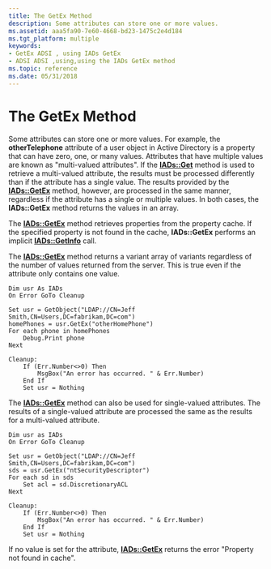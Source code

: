 ```yaml
---
title: The GetEx Method
description: Some attributes can store one or more values.
ms.assetid: aaa5fa90-7e60-4668-bd23-1475c2e4d184
ms.tgt_platform: multiple
keywords:
- GetEx ADSI , using IADs GetEx
- ADSI ADSI ,using,using the IADs GetEx method
ms.topic: reference
ms.date: 05/31/2018
---
```


# The GetEx Method

Some attributes can store one or more values. For example, the **otherTelephone** attribute of a user object in Active Directory is a property that can have zero, one, or many values. Attributes that have multiple values are known as "multi-valued attributes". If the [**IADs::Get**](/windows/desktop/api/Iads/nf-iads-iads-get) method is used to retrieve a multi-valued attribute, the results must be processed differently than if the attribute has a single value. The results provided by the [**IADs::GetEx**](/windows/desktop/api/Iads/nf-iads-iads-getex) method, however, are processed in the same manner, regardless if the attribute has a single or multiple values. In both cases, the **IADs::GetEx** method returns the values in an array.

The [**IADs::GetEx**](/windows/desktop/api/Iads/nf-iads-iads-getex) method retrieves properties from the property cache. If the specified property is not found in the cache, **IADs::GetEx** performs an implicit [**IADs::GetInfo**](/windows/desktop/api/Iads/nf-iads-iads-getinfo) call.

The [**IADs::GetEx**](/windows/desktop/api/Iads/nf-iads-iads-getex) method returns a variant array of variants regardless of the number of values returned from the server. This is true even if the attribute only contains one value.


```VB
Dim usr As IADs
On Error GoTo Cleanup

Set usr = GetObject("LDAP://CN=Jeff Smith,CN=Users,DC=fabrikam,DC=com")
homePhones = usr.GetEx("otherHomePhone")
For each phone in homePhones
    Debug.Print phone
Next

Cleanup:
    If (Err.Number<>0) Then
        MsgBox("An error has occurred. " & Err.Number)
    End If
    Set usr = Nothing
```



The [**IADs::GetEx**](/windows/desktop/api/Iads/nf-iads-iads-getex) method can also be used for single-valued attributes. The results of a single-valued attribute are processed the same as the results for a multi-valued attribute.


```VB
Dim usr as IADs
On Error GoTo Cleanup

Set usr = GetObject("LDAP://CN=Jeff Smith,CN=Users,DC=fabrikam,DC=com")
sds = usr.GetEx("ntSecurityDescriptor")
For each sd in sds
    Set acl = sd.DiscretionaryACL
Next

Cleanup:
    If (Err.Number<>0) Then
        MsgBox("An error has occurred. " & Err.Number)
    End If
    Set usr = Nothing
```



If no value is set for the attribute, [**IADs::GetEx**](/windows/desktop/api/Iads/nf-iads-iads-getex) returns the error "Property not found in cache".

 

 




